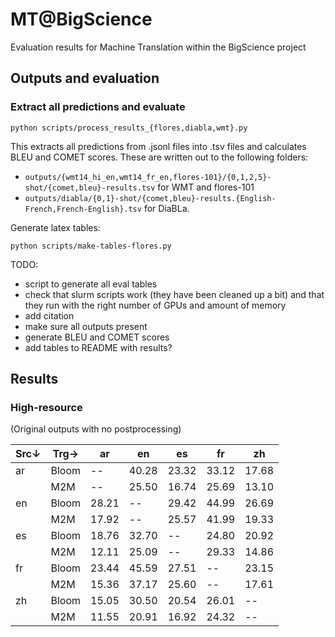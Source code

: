 # MT@BigScience

Evaluation results for Machine Translation within the BigScience project

## Outputs and evaluation

### Extract all predictions and evaluate

```
python scripts/process_results_{flores,diabla,wmt}.py
```

This extracts all predictions from .jsonl files into .tsv files and calculates BLEU and COMET scores. These are written out to the following folders:
- `outputs/{wmt14_hi_en,wmt14_fr_en,flores-101}/{0,1,2,5}-shot/{comet,bleu}-results.tsv` for WMT and flores-101
- `outputs/diabla/{0,1}-shot/{comet,bleu}-results.{English-French,French-English}.tsv` for DiaBLa.

Generate latex tables:
```
python scripts/make-tables-flores.py
```

TODO:
- script to generate all eval tables
- check that slurm scripts work (they have been cleaned up a bit) and that they run with the right number of GPUs and amount of memory
- add citation
- make sure all outputs present
- generate BLEU and COMET scores
- add tables to README with results?

## Results

### High-resource
(Original outputs with no postprocessing)

| Src↓ | Trg→ | ar|en|es|fr|zh|
|---|---|---|---|---|---|---|
 | ar | Bloom | --|40.28|23.32|33.12|17.68| 
 |  | M2M | --|25.50|16.74|25.69|13.10| 
 | en | Bloom | 28.21|--|29.42|44.99|26.69| 
 |  | M2M | 17.92|--|25.57|41.99|19.33| 
 | es | Bloom | 18.76|32.70|--|24.80|20.92| 
 |  | M2M | 12.11|25.09|--|29.33|14.86| 
 | fr | Bloom | 23.44|45.59|27.51|--|23.15| 
 |  | M2M | 15.36|37.17|25.60|--|17.61| 
 | zh | Bloom | 15.05|30.50|20.54|26.01|--| 
 |  | M2M | 11.55|20.91|16.92|24.32|--| 
